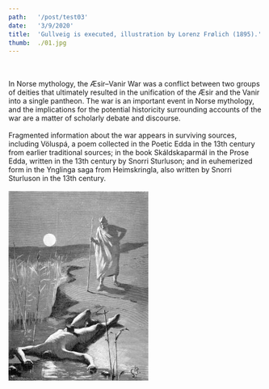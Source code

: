 ```yaml
---
path:   '/post/test03'
date:   '3/9/2020'
title:  'Gullveig is executed, illustration by Lorenz Frølich (1895).'
thumb:  ./01.jpg
---
```

<br></br>
In Norse mythology, the Æsir–Vanir War was a conflict between two groups of deities that ultimately resulted in the unification of the Æsir and the Vanir into a single pantheon. The war is an important event in Norse mythology, and the implications for the potential historicity surrounding accounts of the war are a matter of scholarly debate and discourse.
<br></br>
Fragmented information about the war appears in surviving sources, including Völuspá, a poem collected in the Poetic Edda in the 13th century from earlier traditional sources; in the book Skáldskaparmál in the Prose Edda, written in the 13th century by Snorri Sturluson; and in euhemerized form in the Ynglinga saga from Heimskringla, also written by Snorri Sturluson in the 13th century. 
<br></br>
![Óðinn with Mímir's body, illustration by Georg Pauli (1893)](./02.jpg)